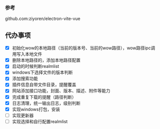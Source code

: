 ### 参考 
github.com:ziyoren/electron-vite-vue

## 代办事项
- [x] 初始化wow的本地路径（当前的版本号、当前的wow路径），wow路径ipc调用写入本地文件
- [x] 删除本地路径的，添加本地路径配置
- [x] 启动的时候判断realmlist
- [x] windows下选择文件的版本判断
- [x] 添加搜索功能
- [x] 插件信息自带文件目录，提醒覆盖
- [x] 网站添加接口功能，封面、版本、描述、附件等能力
- [x] 完成重复下载的提醒（路径判断）
- [x] 日志清理，统一输出日志，级别判断
- [x] 实现windows打包，安装
- [ ] 实现更新器
- [ ] 实现选择和自行配置realmlist
